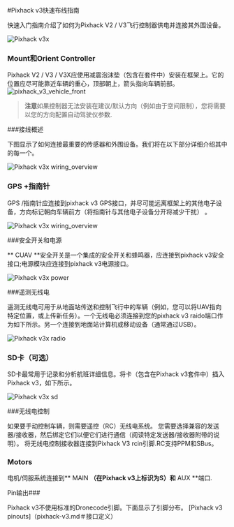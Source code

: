 #Pixhack v3快速布线指南

快速入门指南介绍了如何为Pixhack V2 / V3飞行控制器供电并连接其外围设备。

![Pixhack v3x](../assets/pixhack_v3x.png)

### Mount和Orient Controller

Pixhack V2 / V3 / V3X应使用减震泡沫垫（包含在套件中）安装在框架上。它的位置应尽可能靠近车辆的重心，顶部朝上，箭头指向车辆前部。
![pixhack_v3_vehicle_front](../assets/pixhack_v3_vehicle_front.jpg)

> **注意**如果控制器无法安装在建议/默认方向（例如由于空间限制），您将需要以您的方向配置自动驾驶仪参数.

###接线概述

下图显示了如何连接最重要的传感器和外围设备。我们将在以下部分详细介绍其中的每一个。

![Pixhack v3x wiring_overview](../assets/pixhack_v3_wiring_overview.jpg)




### GPS +指南针

GPS /指南针应连接到pixhack v3 GPS接口，并尽可能远离框架上的其他电子设备，方向标记朝向车辆前方（将指南针与其他电子设备分开将减少干扰） 。

![Pixhack v3x wiring_overview](../assets/pixhack_v3_gps.jpg)

###安全开关和电源

** CUAV **安全开关是一个集成的安全开关和蜂鸣器，应连接到pixhack v3安全接口;电源模块应连接到pixhack v3电源接口。

![Pixhack v3x power](../assets/pixhack_v3_power_and_safe.jpg)

###遥测无线电

遥测无线电可用于从地面站传送和控制飞行中的车辆（例如，您可以将UAV指向特定位置，或上传新任务）。一个无线电必须连接到您的pixhack v3 raido端口作为如下所示。另一个连接到地面站计算机或移动设备（通常通过USB）。

![Pixhack v3x radio](../assets/pixhack_v3_radio.jpg)

### SD卡（可选）

SD卡最常用于记录和分析航班详细信息。将卡（包含在Pixhack v3套件中）插入Pixhack v3，如下所示。

![Pixhack v3x sd](../assets/pixhack_v3_sd.jpg)


###无线电控制

如果要手动控制车辆，则需要遥控（RC）无线电系统。
您需要选择兼容的发送器/接收器，然后绑定它们以便它们进行通信（阅读特定发送器/接收器附带的说明）。
将无线电控制接收器连接到Pixhack V3 rcin引脚.RC支持PPM和SBus。

### Motors

电机/伺服系统连接到** MAIN **（在Pixhack v3上标识为S）和** AUX **端口.

Pin输出###

Pixhack v3不使用标准的Dronecode引脚。下面显示了引脚分布。
[Pixhack v3 pinouts]（pixhack-v3.md＃接口定义）